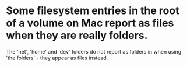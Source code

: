 # Some filesystem entries in the root of a volume on Mac report as files when they are really folders.
The 'net', 'home' and 'dev' folders do not report as folders in when using 'the folders' - they appear as files instead.

